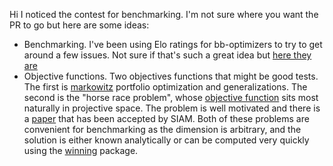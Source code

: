 
Hi I noticed the contest for benchmarking. I'm not sure where you want the PR to go but here are some ideas:

- Benchmarking. I've been using Elo ratings for bb-optimizers to try to get around a few issues. Not sure if that's such a great idea but [here they are](https://github.com/microprediction/optimizer-elo-ratings/tree/main/results/leaderboards)
- Objective functions. Two objectives functions that might be good tests. The first is [markowitz](https://github.com/microprediction/humpday/blob/main/humpday/objectives/portfolio.py) portfolio optimization and generalizations. The second is the "horse race problem", whose [objective function](https://github.com/microprediction/humpday/blob/main/humpday/objectives/horse.py) sits most naturally in projective space. The problem is well motivated and there is a [paper](https://github.com/microprediction/winning/blob/main/docs/Horse_Race_Problem__SIAM_.pdf) that has been accepted by SIAM. Both of these problems are convenient for benchmarking as the dimension is arbitrary, and the solution is either known analytically or can be computed very quickly using the [winning](https://github.com/microprediction/winning) package.    



